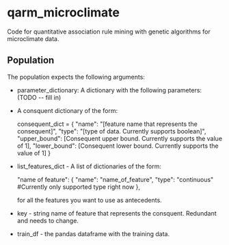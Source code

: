 # qarm_microclimate
Code for quantitative association rule mining with genetic algorithms for microclimate data. 


## Population 
The population expects the following arguments: 
* parameter_dictionary: A dictionary with the following parameters: (TODO -- fill in)

* A consquent dictionary of the form:

    consequent_dict = {
            "name": "[feature name that represents the consequent]",
            "type": "[type of data. Currently supports boolean]",
            "upper_bound": [Consequent upper bound. Currently supports the value of 1],
            "lower_bound": [Consequent lower bound. Currently supports the value of 1]
        }

* list_features_dict - A list of dictionaries of the form: 

    "name of feature": {
            "name": "name_of_feature",
            "type": "continuous" #Currently only supported type right now
        },

    for all the features you want to use as antecedents. 

* key - string name of feature that represents the consquent. Redundant and needs to change. 


* train_df - the pandas dataframe with the training data. 
